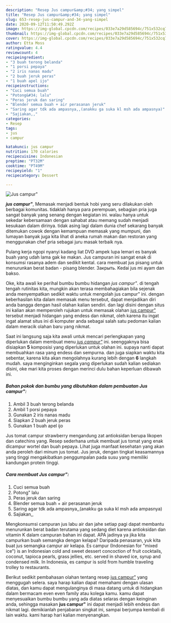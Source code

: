 ```yaml
---
description: "Resep Jus campur&amp;#34; yang simpel"
title: "Resep Jus campur&amp;#34; yang simpel"
slug: 653-resep-jus-campur-and-34-yang-simpel
date: 2020-09-12T11:50:49.292Z
image: https://img-global.cpcdn.com/recipes/033e7a29d585694c/751x532cq70/jus-campur-foto-resep-utama.jpg
thumbnail: https://img-global.cpcdn.com/recipes/033e7a29d585694c/751x532cq70/jus-campur-foto-resep-utama.jpg
cover: https://img-global.cpcdn.com/recipes/033e7a29d585694c/751x532cq70/jus-campur-foto-resep-utama.jpg
author: Etta Moss
ratingvalue: 4.4
reviewcount: 4
recipeingredient:
- "3 buah terong belanda"
- "1 porsi pepaya"
- "2 iris nanas madu"
- "2 buah jeruk peras"
- "1 buah apel ijo"
recipeinstructions:
- "Cuci semua buah"
- "Potong&#34; lalu"
- "Peras jeruk dan saring"
- "Blender semua buah + air perasanan jeruk"
- "Saring agar tdk ada ampasnya,,(anakku ga suka kl msh ada ampasnya)"
- "Sajiakan,,"
categories:
- Resep
tags:
- jus
- campur

katakunci: jus campur 
nutrition: 170 calories
recipecuisine: Indonesian
preptime: "PT32M"
cooktime: "PT49M"
recipeyield: "1"
recipecategory: Dessert

---
```



![Jus campur&#34;](https://img-global.cpcdn.com/recipes/033e7a29d585694c/751x532cq70/jus-campur-foto-resep-utama.jpg)

<b><i>jus campur&#34;</i></b>, Memasak menjadi bentuk hobi yang seru dilakukan oleh berbagai komunitas. tidaklah hanya para perempuan, sebagian pria juga sangat banyak yang senang dengan kegiatan ini. walau hanya untuk sekedar kebersamaan dengan sahabat atau memang sudah menjadi kesukaan dalam dirinya. tidak asing lagi dalam dunia chef sekarang banyak ditemukan cowok dengan kemampuan memasak yang mumpuni, dan lumayan banyak juga kita lihat di aneka rumah makan dan restoran yang menggunakan chef pria sebagai juru masak terbaik nya.

Pulang kerja ngopi nyanyi kadang liat DVD ampek lupa lemari es banyak buah yang udah lama gak ke makan. Jus campuran ini sangat enak di konsumsi rasanya adem dan sedikit kental. cara membuat jus pisang untuk menurunkan berat badan - pisang blender. Закрыть. Kedai jus mi ayam dan bakso.

Oke, kita awali ke perihal bumbu bumbu hidangan <i>jus campur&#34;</i>. di tengah tengah rutinitas kita, mungkin akan terasa membahagiakan bila sejenak anda menyempatkan sedikit waktu untuk mengolah jus campur&#34; ini. dengan keberhasilan kita dalam memasak menu tersebut, dapat menjadikan diri anda bangga dengan hasil olahan kalian sendiri. dan lagi disini dengan situs ini kalian akan memperoleh rujukan untuk memasak olahan <u>jus campur&#34;</u> tersebut menjadi hidangan yang endess dan nikmat, oleh karena itu ingat ingat alamat situs ini di komputer anda sebagai salah satu pedoman kalian dalam meracik olahan baru yang nikmat.


Saat ini langsung saja kita awali untuk mencari perlengkapan yang diperlukan dalam membuat menu <u><i>jus campur&#34;</i></u> ini. seenggaknya bisa disiapkan <b>5</b> komposisi yang diperlukan untuk olahan ini. supaya nanti dapat membuahkan rasa yang endess dan sempurna. dan juga siapkan waktu kita sebentar, karena kita akan mengolahnya kurang lebih dengan <b>6</b> langkah mudah. saya menginginkan segala yang diperlukan sudah kalian sediakan disini, oke mari kita proses dengan merinci dulu bahan keperluan dibawah ini.

<!--inarticleads1-->

##### Bahan pokok dan bumbu yang dibutuhkan dalam pembuatan Jus campur&#34;:

1. Ambil 3 buah terong belanda
1. Ambil 1 porsi pepaya
1. Gunakan 2 iris nanas madu
1. Siapkan 2 buah jeruk peras
1. Gunakan 1 buah apel ijo


Jus tomat campur strawberry mengandung zat antioksidan berupa likopen dan catechins yang. Resep sederhana untuk membuat jus tomat yang enak dicampur wortel dan buah pepaya. Lihat juga manfaat kesehatan yang akan anda peroleh dari minum jus tomat. Jus jeruk, dengan tingkat keasamannya yang tinggi mengakibatkan penggumpalan pada susu yang memiliki kandungan protein tinggi. 

<!--inarticleads2-->

##### Cara membuat Jus campur&#34;:

1. Cuci semua buah
1. Potong&#34; lalu
1. Peras jeruk dan saring
1. Blender semua buah + air perasanan jeruk
1. Saring agar tdk ada ampasnya,,(anakku ga suka kl msh ada ampasnya)
1. Sajiakan,,


Mengkonsumsi campuran jus labu air dan jahe setiap pagi dapat membantu menurunkan berat badan terutama yang sedang diet karena antioksidan dan vitamin K dalam campuran bahan ini dapat. APA jadinya ya jika kita campurkan buah semangka dengan kelapa? Daripada penasaran, yuk kita buat jus semangka campur air kelapa. Es campur (Indonesian for &#34;mixed ice&#34;) is an Indonesian cold and sweet dessert concoction of fruit cocktails, coconut, tapioca pearls, grass jellies, etc. served in shaved ice, syrup and condensed milk. In Indonesia, es campur is sold from humble traveling trolley to restaurants. 

Berikut sedikit pembahasan olahan tentang resep <u>jus campur&#34;</u> yang menggugah selera. saya harap kalian dapat memahami dengan ulasan diatas, dan kamu dapat mengulanginya di masa datang untuk di hidangkan dalam bermacam even even family atau kolega kamu. kamu dapat menyesuaikan bumbu bumbu yang ada diatas selaras dengan keinginan anda, sehingga masakan <b>jus campur&#34;</b> ini dapat menjadi lebih endess dan nikmat lagi. demikianlah penjabaran singkat ini, sampai berjumpa kembali di lain waktu. kami harap hari kalian menyenangkan.
